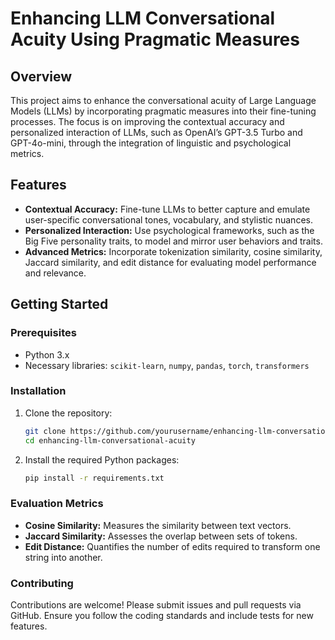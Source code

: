 # Enhancing LLM Conversational Acuity Using Pragmatic Measures

## Overview

This project aims to enhance the conversational acuity of Large Language Models (LLMs) by incorporating pragmatic measures into their fine-tuning processes. The focus is on improving the contextual accuracy and personalized interaction of LLMs, such as OpenAI’s GPT-3.5 Turbo and GPT-4o-mini, through the integration of linguistic and psychological metrics.

## Features

- **Contextual Accuracy:** Fine-tune LLMs to better capture and emulate user-specific conversational tones, vocabulary, and stylistic nuances.
- **Personalized Interaction:** Use psychological frameworks, such as the Big Five personality traits, to model and mirror user behaviors and traits.
- **Advanced Metrics:** Incorporate tokenization similarity, cosine similarity, Jaccard similarity, and edit distance for evaluating model performance and relevance.

## Getting Started

### Prerequisites

- Python 3.x
- Necessary libraries: `scikit-learn`, `numpy`, `pandas`, `torch`, `transformers`

### Installation

1. Clone the repository:

   ```bash
   git clone https://github.com/yourusername/enhancing-llm-conversational-acuity.git
   cd enhancing-llm-conversational-acuity
   ```

2. Install the required Python packages:

   ```bash
   pip install -r requirements.txt
   ```

### Evaluation Metrics

- **Cosine Similarity:** Measures the similarity between text vectors.
- **Jaccard Similarity:** Assesses the overlap between sets of tokens.
- **Edit Distance:** Quantifies the number of edits required to transform one string into another.

### Contributing

Contributions are welcome! Please submit issues and pull requests via GitHub. Ensure you follow the coding standards and include tests for new features.
